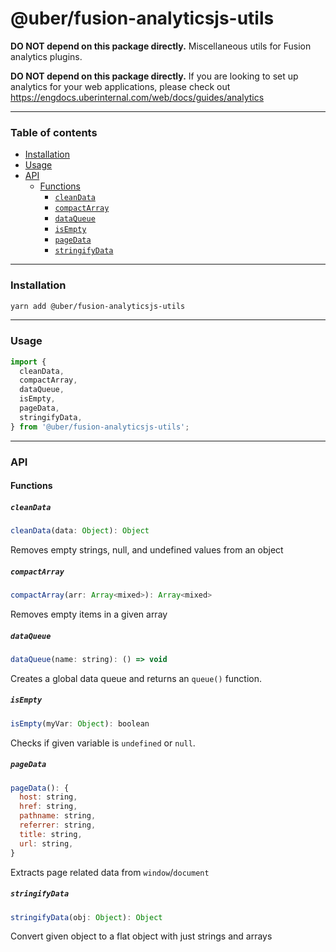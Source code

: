 # @uber/fusion-analyticsjs-utils

**DO NOT depend on this package directly.** Miscellaneous utils for Fusion analytics plugins. 

**DO NOT depend on this package directly.** If you are looking to set up analytics for your web applications, please check out https://engdocs.uberinternal.com/web/docs/guides/analytics

---

### Table of contents

- [Installation](#installation)
- [Usage](#usage)
- [API](#api)
  - [Functions](#functions)
    - [`cleanData`](#cleandata)
    - [`compactArray`](#compactarray)
    - [`dataQueue`](#dataqueue)
    - [`isEmpty`](#isempty)
    - [`pageData`](#pagedata)
    - [`stringifyData`](#stringifydata)

---

### Installation

```sh
yarn add @uber/fusion-analyticsjs-utils
```

---

### Usage

```js
import {
  cleanData,
  compactArray,
  dataQueue,
  isEmpty,
  pageData,
  stringifyData,
} from '@uber/fusion-analyticsjs-utils';
```

---

### API

#### Functions

##### `cleanData`
```js
cleanData(data: Object): Object
```
Removes empty strings, null, and undefined values from an object

##### `compactArray`
```js
compactArray(arr: Array<mixed>): Array<mixed>
```

Removes empty items in a given array

##### `dataQueue`
```js
dataQueue(name: string): () => void
```

Creates a global data queue and returns an `queue()` function.

##### `isEmpty`
```js
isEmpty(myVar: Object): boolean
```

Checks if given variable is `undefined` or `null`.

##### `pageData`
```js
pageData(): {
  host: string,
  href: string,
  pathname: string,
  referrer: string,
  title: string,
  url: string,
}
```

Extracts page related data from `window`/`document`

##### `stringifyData`
```js
stringifyData(obj: Object): Object
```

Convert given object to a flat object with just strings and arrays